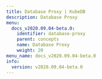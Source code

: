 ```yaml
---
title: Database Proxy | KubeDB
description: Database Proxy
menu:
  docs_v2020.09.04-beta.0:
    identifier: database-proxy
    parent: concepts
    name: Database Proxy
    weight: 20
menu_name: docs_v2020.09.04-beta.0
info:
  version: v2020.09.04-beta.0
---
```


